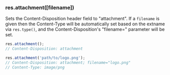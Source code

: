 <h3 id='res.attachment'>res.attachment([filename])</h3>

Sets the Content-Disposition header field to "attachment". If
a `filename` is given then the Content-Type will be
automatically set based on the extname via `res.type()`,
and the Content-Disposition's "filename=" parameter will be set.

~~~js
res.attachment();
// Content-Disposition: attachment

res.attachment('path/to/logo.png');
// Content-Disposition: attachment; filename="logo.png"
// Content-Type: image/png
~~~
